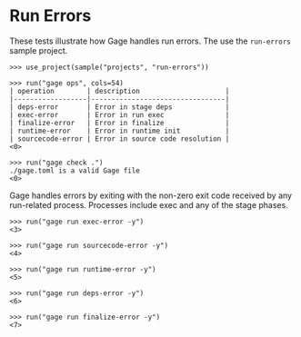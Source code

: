 # Run Errors

These tests illustrate how Gage handles run errors. The use the
`run-errors` sample project.

    >>> use_project(sample("projects", "run-errors"))

    >>> run("gage ops", cols=54)
    | operation        | description                     |
    |------------------|---------------------------------|
    | deps-error       | Error in stage deps             |
    | exec-error       | Error in run exec               |
    | finalize-error   | Error in finalize               |
    | runtime-error    | Error in runtime init           |
    | sourcecode-error | Error in source code resolution |
    <0>

    >>> run("gage check .")
    ./gage.toml is a valid Gage file
    <0>

Gage handles errors by exiting with the non-zero exit code received by
any run-related process. Processes include exec and any of the stage
phases.

    >>> run("gage run exec-error -y")
    <3>

    >>> run("gage run sourcecode-error -y")
    <4>

    >>> run("gage run runtime-error -y")
    <5>

    >>> run("gage run deps-error -y")
    <6>

    >>> run("gage run finalize-error -y")
    <7>

